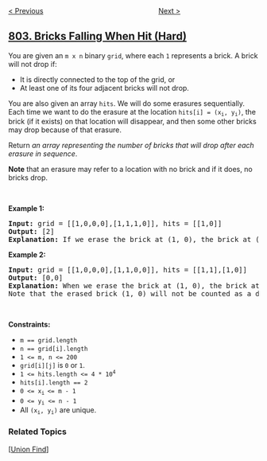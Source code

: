 <!--|This file generated by command(leetcode description); DO NOT EDIT.    |-->
<!--+----------------------------------------------------------------------+-->
<!--|@author    openset <openset.wang@gmail.com>                           |-->
<!--|@link      https://github.com/openset                                 |-->
<!--|@home      https://github.com/openset/leetcode                        |-->
<!--+----------------------------------------------------------------------+-->

[< Previous](../find-eventual-safe-states "Find Eventual Safe States")
　　　　　　　　　　　　　　　　
[Next >](../unique-morse-code-words "Unique Morse Code Words")

## [803. Bricks Falling When Hit (Hard)](https://leetcode.com/problems/bricks-falling-when-hit "打砖块")

<p>You are given an <code>m x n</code> binary <code>grid</code>, where each <code>1</code> represents a brick. A brick will not drop if:</p>

<ul>
	<li>It is directly connected to the top of the grid, or</li>
	<li>At least one of its four adjacent bricks will not drop.</li>
</ul>

<p>You are also given an array <code>hits</code>. We will do some erasures sequentially. Each time we want to do the erasure at the location <code>hits[i] = (x<sub>i</sub>, y<sub>i</sub>)</code>, the brick (if it exists) on that location will disappear, and then some other bricks may drop because of that erasure.</p>

<p>Return <em>an array representing the number of bricks that will drop after each erasure in sequence</em>.</p>

<p><strong>Note</strong> that an erasure may refer to a location with no brick and if it does, no bricks drop.</p>

<p>&nbsp;</p>
<p><strong>Example 1:</strong></p>

<pre>
<strong>Input:</strong> grid = [[1,0,0,0],[1,1,1,0]], hits = [[1,0]]
<strong>Output:</strong> [2]
<strong>Explanation: </strong>If we erase the brick at (1, 0), the brick at (1, 1) and (1, 2) will drop. So we should return 2.
</pre>

<p><strong>Example 2:</strong></p>

<pre>
<strong>Input:</strong> grid = [[1,0,0,0],[1,1,0,0]], hits = [[1,1],[1,0]]
<strong>Output:</strong> [0,0]
<strong>Explanation: </strong>When we erase the brick at (1, 0), the brick at (1, 1) has already disappeared due to the last move. So each erasure will cause no bricks dropping.
Note that the erased brick (1, 0) will not be counted as a dropped brick.
</pre>

<p>&nbsp;</p>
<p><strong>Constraints:</strong></p>

<ul>
	<li><code>m == grid.length</code></li>
	<li><code>n == grid[i].length</code></li>
	<li><code>1 &lt;= m, n &lt;= 200</code></li>
	<li><code>grid[i][j]</code> is <code>0</code> or <code>1</code>.</li>
	<li><code>1 &lt;= hits.length &lt;= 4 * 10<sup>4</sup></code></li>
	<li><code>hits[i].length == 2</code></li>
	<li><code>0 &lt;= x<sub>i&nbsp;</sub>&lt;= m - 1</code></li>
	<li><code>0 &lt;=&nbsp;y<sub>i</sub> &lt;= n - 1</code></li>
	<li>All <code>(x<sub>i</sub>, y<sub>i</sub>)</code> are unique.</li>
</ul>

### Related Topics
  [[Union Find](../../tag/union-find/README.md)]
